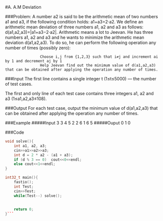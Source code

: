 #A. A.M Deviation

###Problem:
                    A number a2 is said to be the arithmetic mean of two numbers a1 and a3, if the following condition holds: a1+a3=2⋅a2.
                    We define an arithmetic mean deviation of three numbers a1, a2 and a3 as follows: d(a1,a2,a3)=|a1+a3−2⋅a2|.
                    Arithmetic means a lot to Jeevan. He has three numbers a1, a2 and a3 and he wants to minimize the arithmetic mean deviation d(a1,a2,a3). To do so, he can perform the following operation any number of times (possibly zero):

                    Choose i,j from {1,2,3} such that i≠j and increment ai by 1 and decrement aj by 1
                    Help Jeevan find out the minimum value of d(a1,a2,a3) that can be obtained after applying the operation any number of times.

###Input
The first line contains a single integer t (1≤t≤5000)  — the number of test cases.

The first and only line of each test case contains three integers a1, a2 and a3 (1≤a1,a2,a3≤108).

###Output
For each test case, output the minimum value of d(a1,a2,a3) that can be obtained after applying the operation any number of times.

###Example
#####Input
                    3
                    3 4 5
                    2 2 6
                    1 6 5
#####Ouput
                    0
                    1
                    0

###Code
```cpp
void solve(){
    int a1, a2, a3;
    cin>>a1>>a2>>a3;
    int d = 2 * a2 - (a1 + a3);
    if (d % 3 == 0)  cout<<0<<endl;
    else cout<<1<<endl;
}

int32_t main(){
    fastio();
    int Test;
    cin>>Test;
    while(Test--) solve();
    
    
    return 0;
}``` 